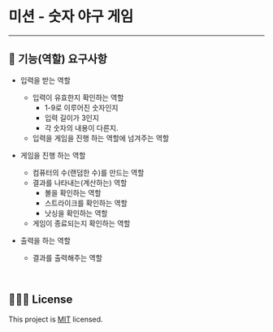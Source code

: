 # 미션 - 숫자 야구 게임

---

## 🚀 기능(역할) 요구사항

- 입력을 받는 역할

  - 입력이 유효한지 확인하는 역할
    - 1-9로 이루어진 숫자인지
    - 입력 길이가 3인지
    - 각 숫자의 내용이 다른지.
  - 입력을 게임을 진행 하는 역할에 넘겨주는 역할
  


- 게임을 진행 하는 역할

  - 컴퓨터의 수(랜덤한 수)를 만드는 역할
  - 결과를 나타내는(계산하는) 역할
    - 볼을 확인하는 역할
    - 스트라이크를 확인하는 역할
    - 낫싱을 확인하는 역할
  - 게임이 종료되는지 확인하는 역할

  

- 출력을 하는 역할
  - 결과를 출력해주는 역할

<br>

## ✍🏻📝 License

This project is [MIT](https://github.com/woowacourse/java-baseball-precourse/blob/master/LICENSE) licensed.

